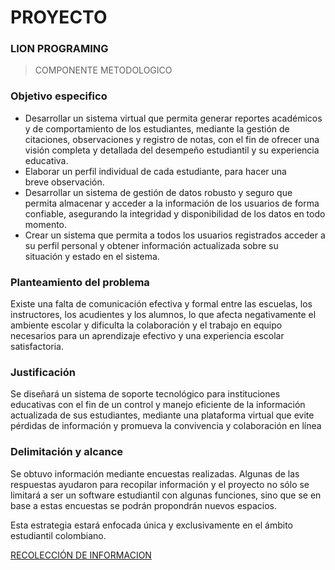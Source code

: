 # PROYECTO
  ### LION PROGRAMING
  
  > COMPONENTE METODOLOGICO

### Objetivo especifico
 - Desarrollar un sistema virtual que permita generar reportes académicos y de comportamiento de los estudiantes, mediante la gestión de    citaciones, observaciones y registro de notas, con el fin de ofrecer una visión completa y detallada del desempeño estudiantil
   y su experiencia educativa.
 - Elaborar un perfil individual de cada estudiante, para hacer una   
   breve observación.
 - Desarrollar un sistema de gestión de datos robusto y seguro que   
   permita almacenar y acceder a la información de los usuarios de forma
   confiable, asegurando la integridad y disponibilidad de los datos en 
   todo momento.
 - Crear un sistema que permita a todos los usuarios registrados acceder
   a su perfil personal y obtener información actualizada sobre su   
   situación y estado en el sistema.

 ###  Planteamiento del problema

Existe una falta de comunicación efectiva y formal entre las escuelas, los instructores, los acudientes y los alumnos, lo que afecta negativamente el ambiente escolar y dificulta la colaboración y el trabajo en equipo necesarios para un aprendizaje efectivo y una experiencia escolar satisfactoria.

### Justificación

Se diseñará un sistema de soporte tecnológico para instituciones educativas con el fin de un control y manejo eficiente de la información actualizada de sus estudiantes, mediante una plataforma virtual que evite pérdidas de información y promueva la convivencia y colaboración en línea

### Delimitación y alcance

Se obtuvo información mediante encuestas realizadas. Algunas de las respuestas ayudaron para recopilar información y el proyecto no sólo se limitará a ser un software estudiantil con algunas funciones, sino que se en base a estas encuestas se podrán propondrán nuevos espacios.

Esta estrategia estará enfocada única y exclusivamente en el ámbito estudiantil colombiano.


[RECOLECCIÓN DE INFORMACION](httphttps://docs.google.com/forms/d/e/1FAIpQLSdhEELFD0wHtnvt2pib_SgAEXLS3Mv2MxZzVrsaUBdnPHyDBA/viewform?usp=sf_link:// "Recolección de informacion")
